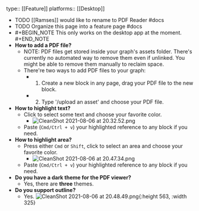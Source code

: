 type:: [[Feature]]
platforms:: [[Desktop]]

- TODO [[Ramses]] would like to rename to PDF Reader #docs
- TODO Organize this page into a feature page #docs
- #+BEGIN_NOTE
  This only works on the desktop app at the moment.
  #+END_NOTE
- **How to add a PDF file?**
	- NOTE: PDF files get stored inside your graph's assets folder. There's currently no automated way to remove them even if unlinked. You might be able to remove them manually to reclaim space.
	- There're two ways to add PDF files to your graph:
		- 1. Create a new block in any page, drag your PDF file to the new block.
		- 2. Type '/upload an asset' and choose your PDF file.
- **How to highlight text?**
	- Click to select some text and choose your favorite color.
		- ![CleanShot 2021-08-06 at 20.32.52.png](../assets/CleanShot_202021-08-06_20at_2020.32.52_1628253194728_0.png)
	- Paste (`Cmd/Ctrl + v`) your highlighted reference to any block if you need.
- **How to highlight area?**
	- Press either `Cmd` or `Shift`, click to select an area and choose your favorite color.
		- ![CleanShot 2021-08-06 at 20.47.34.png](../assets/CleanShot_202021-08-06_20at_2020.47.34_1628254091556_0.png)
	- Paste (`Cmd/Ctrl + v`) your highlighted reference to any block if you need.
- **Do you have a dark theme for the PDF viewer?**
	- Yes, there are **three** themes.
- **Do you support outline?**
	- Yes.
	  ![CleanShot 2021-08-06 at 20.48.49.png](../assets/CleanShot_202021-08-06_20at_2020.48.49_1628254163734_0.png){:height 563, :width 325}

